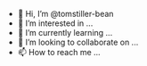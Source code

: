 - 👋 Hi, I’m @tomstiller-bean
- 👀 I’m interested in ...
- 🌱 I’m currently learning ...
- 💞️ I’m looking to collaborate on ...
- 📫 How to reach me ...

<!---
tomstiller-bean/tomstiller-bean - developer with over 40 years of experience
--->
